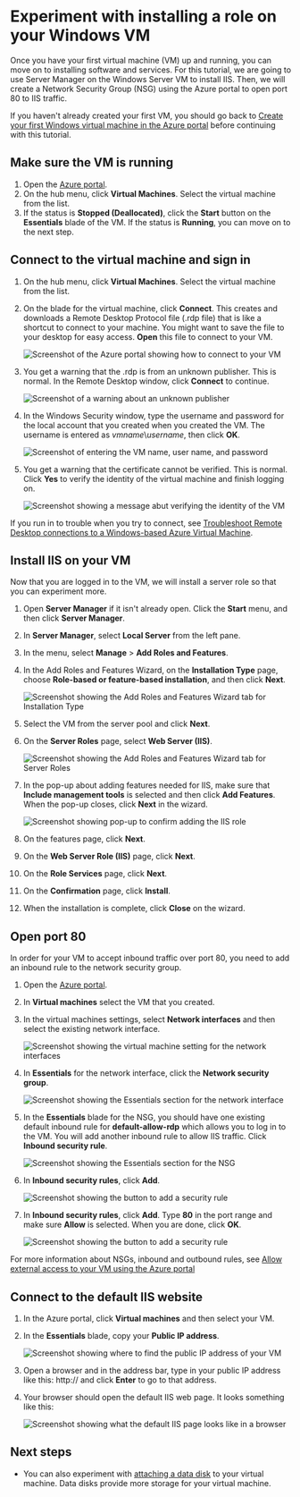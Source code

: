 <properties
	pageTitle="Install IIS on your first Windows VM | Azure"
	description="Experiment with your first Windows virtual machine by installing IIS and opening port 80 using the Azure portal."
	keywords=""
	services="virtual-machines-windows"
	documentationCenter=""
	authors="cynthn"
	manager="timlt"
	editor=""
	tags="azure-resource-manager"/>
<tags
	ms.service="virtual-machines-windows"
	ms.workload="infrastructure-services"
	ms.tgt_pltfrm="vm-windows"
	ms.devlang="na"
	ms.topic="article"
	ms.date="09/06/2016"
	wacn.date=""
	ms.author="cynthn"/>

# Experiment with installing a role on your Windows VM
	
Once you have your first virtual machine (VM) up and running, you can move on to installing software and services. For this tutorial, we are going to use Server Manager on the Windows Server VM to install IIS. Then, we will create a Network Security Group (NSG) using the Azure portal to open port 80 to IIS traffic. 

If you haven't already created your first VM, you should go back to [Create your first Windows virtual machine in the Azure portal](/documentation/articles/virtual-machines-windows-hero-tutorial/) before continuing with this tutorial.

## Make sure the VM is running

1. Open the [Azure portal](https://portal.azure.cn).
2. On the hub menu, click **Virtual Machines**. Select the virtual machine from the list.
3. If the status is **Stopped (Deallocated)**, click the **Start** button on the **Essentials** blade of the VM. If the status is **Running**, you can move on to the next step.

## Connect to the virtual machine and sign in

1.	On the hub menu, click **Virtual Machines**. Select the virtual machine from the list.

3. On the blade for the virtual machine, click **Connect**. This creates and downloads a Remote Desktop Protocol file (.rdp file) that is like a shortcut to connect to your machine. You might want to save the file to your desktop for easy access. **Open** this file to connect to your VM.

	![Screenshot of the Azure portal showing how to connect to your VM](./media/virtual-machines-windows-hero-tutorial/connect.png)

4. You get a warning that the .rdp is from an unknown publisher. This is normal. In the Remote Desktop window, click **Connect** to continue.

	![Screenshot of a warning about an unknown publisher](./media/virtual-machines-windows-hero-tutorial/rdp-warn.png)

5. In the Windows Security window, type the username and password for the local account that you created when you created the VM. The username is entered as *vmname*&#92;*username*, then click **OK**.

	![Screenshot of entering the VM name, user name, and password](./media/virtual-machines-windows-hero-tutorial/credentials.png)
 	
6.	You get a warning that the certificate cannot be verified. This is normal. Click **Yes** to verify the identity of the virtual machine and finish logging on.

	![Screenshot showing a message abut verifying the identity of the VM](./media/virtual-machines-windows-hero-tutorial/cert-warning.png)


If you run in to trouble when you try to connect, see [Troubleshoot Remote Desktop connections to a Windows-based Azure Virtual Machine](/documentation/articles/virtual-machines-windows-troubleshoot-rdp-connection/).


## Install IIS on your VM

Now that you are logged in to the VM, we will install a server role so that you can experiment more.

1. Open **Server Manager** if it isn't already open. Click the **Start** menu, and then click **Server Manager**.
2. In **Server Manager**, select **Local Server** from the left pane. 
3. In the menu, select **Manage** > **Add Roles and Features**.
4. In the Add Roles and Features Wizard, on the **Installation Type** page, choose **Role-based or feature-based installation**, and then click **Next**.

	![Screenshot showing the Add Roles and Features Wizard tab for Installation Type](./media/virtual-machines-windows-hero-tutorial/role-wizard.png)

5. Select the VM from the server pool and click **Next**.
6. On the **Server Roles** page, select **Web Server (IIS)**.

	![Screenshot showing the Add Roles and Features Wizard tab for Server Roles](./media/virtual-machines-windows-hero-tutorial/add-iis.png)

7. In the pop-up about adding features needed for IIS, make sure that **Include management tools** is selected and then click **Add Features**. When the pop-up closes, click **Next** in the wizard.

	![Screenshot showing pop-up to confirm adding the IIS role](./media/virtual-machines-windows-hero-tutorial/confirm-add-feature.png)

8. On the features page, click **Next**.
9. On the **Web Server Role (IIS)** page, click **Next**. 
10. On the **Role Services** page, click **Next**. 
11. On the **Confirmation** page, click **Install**. 
12. When the installation is complete, click **Close** on the wizard.



## Open port 80 

In order for your VM to accept inbound traffic over port 80, you need to add an inbound rule to the network security group. 

1. Open the [Azure portal](https://portal.azure.cn).
2. In **Virtual machines** select the VM that you created.
3. In the virtual machines settings, select **Network interfaces** and then select the existing network interface.

	![Screenshot showing the virtual machine setting for the network interfaces](./media/virtual-machines-windows-hero-tutorial/network-interface.png)

4. In **Essentials** for the network interface, click the **Network security group**.

	![Screenshot showing the Essentials section for the network interface](./media/virtual-machines-windows-hero-tutorial/select-nsg.png)

5. In the **Essentials** blade for the NSG, you should have one existing default inbound rule for **default-allow-rdp** which allows you to log in to the VM. You will add another inbound rule to allow IIS traffic. Click **Inbound security rule**.

	![Screenshot showing the Essentials section for the NSG](./media/virtual-machines-windows-hero-tutorial/inbound.png)

6. In **Inbound security rules**, click **Add**.

	![Screenshot showing the button to add a security rule](./media/virtual-machines-windows-hero-tutorial/add-rule.png)

7. In **Inbound security rules**, click **Add**. Type **80** in the port range and make sure **Allow** is selected. When you are done, click **OK**.

	![Screenshot showing the button to add a security rule](./media/virtual-machines-windows-hero-tutorial/port-80.png)
 
For more information about NSGs, inbound and outbound rules, see [Allow external access to your VM using the Azure portal](/documentation/articles/virtual-machines-windows-nsg-quickstart-portal/)
 
## Connect to the default IIS website

1. In the Azure portal, click **Virtual machines** and then select your VM.
2. In the **Essentials** blade, copy your **Public IP address**.

	![Screenshot showing where to find the public IP address of your VM](./media/virtual-machines-windows-hero-tutorial/ipaddress.png)

2. Open a browser and in the address bar, type in your public IP address like this: http://<publicIPaddress> and click **Enter** to go to that address.
3. Your browser should open the default IIS web page. It looks something like this:

	![Screenshot showing what the default IIS page looks like in a browser](./media/virtual-machines-windows-hero-tutorial/iis-default.png)

    

## Next steps

- You can also experiment with [attaching a data disk](/documentation/articles/virtual-machines-windows-attach-disk-portal/) to your virtual machine. Data disks provide more storage for your virtual machine.
